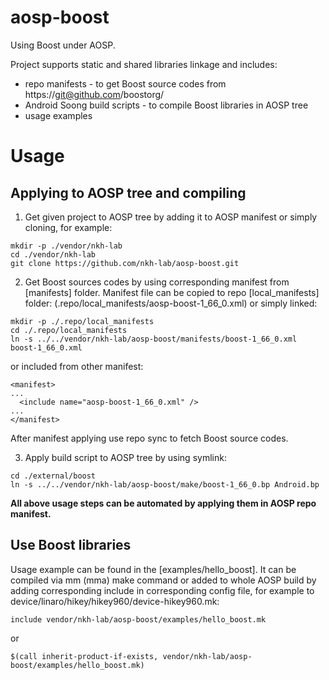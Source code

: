 # aosp-boost
Using Boost under AOSP.

Project supports static and shared libraries linkage and includes:
* repo manifests - to get Boost source codes from https://git@github.com/boostorg/
* Android Soong build scripts - to compile Boost libraries in AOSP tree
* usage examples

# Usage
## Applying to AOSP tree and compiling
1. Get given project to AOSP tree by adding it to AOSP manifest or simply cloning, for example:
```
mkdir -p ./vendor/nkh-lab
cd ./vendor/nkh-lab
git clone https://github.com/nkh-lab/aosp-boost.git
```

2. Get Boost sources codes by using corresponding manifest from [manifests] folder.
Manifest file can be copied to repo [local_manifests] folder: (.repo/local_manifests/aosp-boost-1_66_0.xml) or simply linked:
```
mkdir -p ./.repo/local_manifests
cd ./.repo/local_manifests
ln -s ../../vendor/nkh-lab/aosp-boost/manifests/boost-1_66_0.xml boost-1_66_0.xml
```
or included from other manifest:
```
<manifest>
...
  <include name="aosp-boost-1_66_0.xml" />
...
</manifest>
```
After manifest applying use repo sync to fetch Boost source codes.

3. Apply build script to AOSP tree by using symlink:
```
cd ./external/boost
ln -s ../../vendor/nkh-lab/aosp-boost/make/boost-1_66_0.bp Android.bp
```

**All above usage steps can be automated by applying them in AOSP repo manifest.**

## Use Boost libraries
Usage example can be found in the [examples/hello_boost].
It can be compiled via mm (mma) make command or added to whole AOSP build by adding corresponding include in corresponding config file, for example to
device/linaro/hikey/hikey960/device-hikey960.mk:
```
include vendor/nkh-lab/aosp-boost/examples/hello_boost.mk
```
or
```
$(call inherit-product-if-exists, vendor/nkh-lab/aosp-boost/examples/hello_boost.mk)
```
